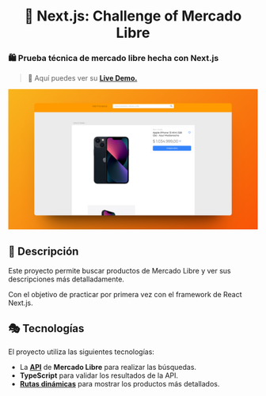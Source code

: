 <div align="center">
  
# 🔺 Next.js: Challenge of Mercado Libre

</div>

### 🛍 Prueba técnica de mercado libre hecha con Next.js

> 🧩 Aquí puedes ver su [**Live Demo.**](https://meli-prueba-abraham.vercel.app/)

![vista-previa](./public/preview/01-page-preview.png)

## 🚀 Descripción

Este proyecto permite buscar productos de Mercado Libre y ver sus descripciones más detalladamente.

Con el objetivo de practicar por primera vez con el framework de React Next.js.

## 🎭 Tecnologías

El proyecto utiliza las siguientes tecnologías:

- La [**API**](https://developers.mercadolibre.com.ar/es_ar/items-y-busquedas) de **Mercado Libre** para realizar las búsquedas.
- **TypeScript** para validar los resultados de la API.
- [**Rutas dinámicas**](https://nextjs.org/docs/app/building-your-application/routing/dynamic-routes) para mostrar los productos más detallados.
